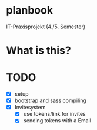 # planbook

IT-Praxisprojekt (4./5. Semester)

# What is this?

# TODO

-   [x] setup
-   [x] bootstrap and sass compiling
-   [x] Invitesystem
    -   [x] use tokens/link for invites
    -   [x] sending tokens with a Email
